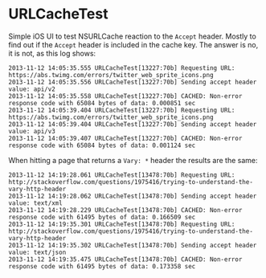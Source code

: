 URLCacheTest
============

Simple iOS UI to test NSURLCache reaction to the `Accept` header. Mostly to find out if the `Accept` header is included in the cache key. The answer is no, it is not, as this log shows:

    2013-11-12 14:05:35.555 URLCacheTest[13227:70b] Requesting URL: https://abs.twimg.com/errors/twitter_web_sprite_icons.png
    2013-11-12 14:05:35.556 URLCacheTest[13227:70b] Sending accept header value: api/v2
    2013-11-12 14:05:35.558 URLCacheTest[13227:70b] CACHED: Non-error response code with 65084 bytes of data: 0.000851 sec
    2013-11-12 14:05:39.404 URLCacheTest[13227:70b] Requesting URL: https://abs.twimg.com/errors/twitter_web_sprite_icons.png
    2013-11-12 14:05:39.404 URLCacheTest[13227:70b] Sending accept header value: api/v3
    2013-11-12 14:05:39.407 URLCacheTest[13227:70b] CACHED: Non-error response code with 65084 bytes of data: 0.001124 sec

When hitting a page that returns a `Vary: *` header the results are the same:

    2013-11-12 14:19:28.061 URLCacheTest[13478:70b] Requesting URL: http://stackoverflow.com/questions/1975416/trying-to-understand-the-vary-http-header
    2013-11-12 14:19:28.062 URLCacheTest[13478:70b] Sending accept header value: text/xml
    2013-11-12 14:19:28.229 URLCacheTest[13478:70b] CACHED: Non-error response code with 61495 bytes of data: 0.166509 sec
    2013-11-12 14:19:35.301 URLCacheTest[13478:70b] Requesting URL: http://stackoverflow.com/questions/1975416/trying-to-understand-the-vary-http-header
    2013-11-12 14:19:35.302 URLCacheTest[13478:70b] Sending accept header value: text/json
    2013-11-12 14:19:35.475 URLCacheTest[13478:70b] CACHED: Non-error response code with 61495 bytes of data: 0.173358 sec
